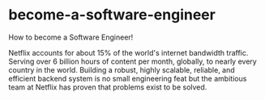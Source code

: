 # become-a-software-engineer

How to become a Software Engineer!

Netflix accounts for about 15% of the world's internet bandwidth traffic. Serving over 6 billion hours of content per month, globally, to nearly every country in the world. Building a robust, highly scalable, reliable, and efficient backend system is no small engineering feat but the ambitious team at Netflix has proven that problems exist to be solved.
